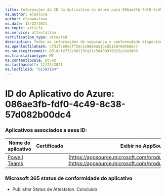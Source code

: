 ```yaml
---
title: Informações da ID do Aplicativo do Azure para 086ae3fb-fdf0-4c49-8c38-57d082b00dc4
ms.author: elmalova
author: elenamalova
ms.date: 12/22/2021
ms.topic: article
ms.service: attestation
certification_type: attested
description: Todas as informações de segurança e conformidade disponíveis para 086ae3fb-fdf0-4c49-8c38-57d082b00dc4.
ms.openlocfilehash: cfd1f7e95dff50c1508e8a51bcd515d7084b8ac7
ms.sourcegitcommit: 801dcfe732e3d119fa21e56499978915a2da3896
ms.translationtype: MT
ms.contentlocale: pt-BR
ms.lasthandoff: 12/22/2021
ms.locfileid: "61593184"
---
```

# <a name="azure-app-id-086ae3fb-fdf0-4c49-8c38-57d082b00dc4"></a>ID do Aplicativo do Azure: 086ae3fb-fdf0-4c49-8c38-57d082b00dc4


### <a name="apps-associated-with-this-id"></a>Aplicativos associados a essa ID:
| **Nome do aplicativo** | **Certificado** | **Exibir no AppSource** |
|--------------|---------------|-----------------------|
| [Powell Teams](https://docs.microsoft.com/microsoft-365-app-certification/forward/WA200001585) |  | [https://appsource.microsoft.com/product/office/WA200001585](https://appsource.microsoft.com/product/office/WA200001585) |

### <a name="microsoft-365-app-compliance-status"></a>Microsoft 365 status de conformidade do aplicativo
- Publisher Status de Attestaton: Concluído

